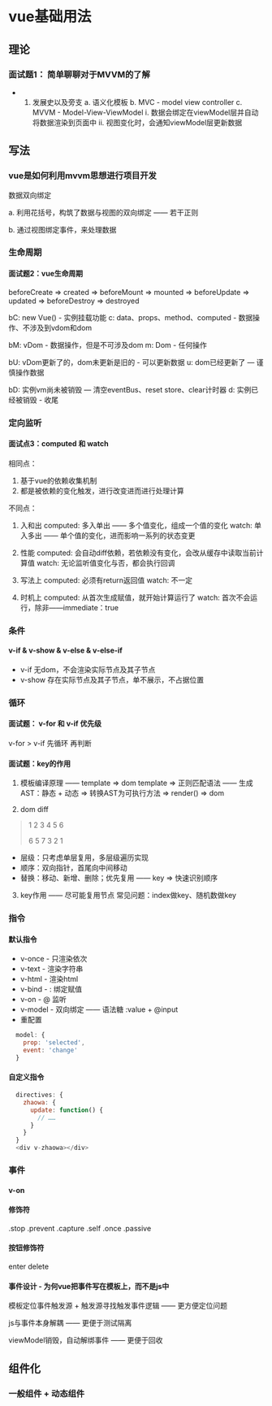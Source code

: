 # vue基础用法
## 理论
### 面试题1： 简单聊聊对于MVVM的了解
* 1. 发展史以及旁支
a. 语义化模板 
b. MVC - model view controller
c. MVVM - Model-View-ViewModel
i. 数据会绑定在viewModel层并自动将数据渲染到页面中
ii. 视图变化时，会通知viewModel层更新数据

## 写法
### vue是如何利用mvvm思想进行项目开发
数据双向绑定

a. 利用花括号，构筑了数据与视图的双向绑定 —— 若干正则

b. 通过视图绑定事件，来处理数据

### 生命周期
#### 面试题2：vue生命周期
beforeCreate => created => beforeMount => mounted => beforeUpdate => updated
=> beforeDestroy => destroyed

bC: new Vue() - 实例挂载功能
c: data、props、method、computed - 数据操作、不涉及到vdom和dom

bM: vDom - 数据操作，但是不可涉及dom
m: Dom - 任何操作

bU: vDom更新了的，dom未更新是旧的 - 可以更新数据 
u: dom已经更新了 — 谨慎操作数据

bD: 实例vm尚未被销毁 — 清空eventBus、reset store、clear计时器
d: 实例已经被销毁 - 收尾

### 定向监听
#### 面试点3：computed 和 watch
相同点：
1. 基于vue的依赖收集机制
2. 都是被依赖的变化触发，进行改变进而进行处理计算

不同点：
1. 入和出
computed: 多入单出 —— 多个值变化，组成一个值的变化
watch: 单入多出 —— 单个值的变化，进而影响一系列的状态变更

2. 性能
computed: 会自动diff依赖，若依赖没有变化，会改从缓存中读取当前计算值
watch: 无论监听值变化与否，都会执行回调

3. 写法上
computed: 必须有return返回值
watch: 不一定

4. 时机上
computed: 从首次生成赋值，就开始计算运行了
watch: 首次不会运行，除非——immediate：true

### 条件
#### v-if & v-show & v-else & v-else-if
- v-if 无dom，不会渲染实际节点及其子节点
- v-show 存在实际节点及其子节点，单不展示，不占据位置

### 循环
#### 面试题： v-for 和 v-if 优先级
v-for > v-if 先循环 再判断

#### 面试题：key的作用
1. 模板编译原理 —— template => dom
template => 正则匹配语法 —— 生成AST：静态 + 动态 => 转换AST为可执行方法 => render() => dom

2. dom diff
> 1 2 3 4 5 6
> 
> 6 5 7 3 2 1

- 层级：只考虑单层复用，多层级遍历实现
- 顺序：双向指针，首尾向中间移动
- 替换：移动、新增、删除；优先复用 —— key => 快速识别顺序

3. key作用 —— 尽可能复用节点
常见问题：index做key、随机数做key

### 指令
#### 默认指令
* v-once - 只渲染依次
* v-text - 渲染字符串
* v-html - 渲染html
* v-bind - : 绑定赋值
* v-on - @ 监听
* v-model - 双向绑定 —— 语法糖 :value + @input
* 重配置
```js
  model: {
    prop: 'selected',
    event: 'change'
  }
```


#### 自定义指令
```js
  directives: {
    zhaowa: {
      update: function() {
        // ……
      }
    }
  }
  <div v-zhaowa></div>
```

### 事件
#### v-on
#### 修饰符
.stop .prevent .capture .self .once .passive

#### 按钮修饰符
enter delete

#### 事件设计 - 为何vue把事件写在模板上，而不是js中
模板定位事件触发源 + 触发源寻找触发事件逻辑 —— 更方便定位问题

js与事件本身解耦 —— 更便于测试隔离

viewModel销毁，自动解绑事件 —— 更便于回收

## 组件化
### 一般组件 + 动态组件

